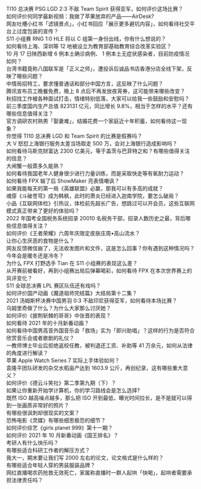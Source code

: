 TI10 总决赛 PSG.LGD 2:3 不敌 Team Spirit 获得亚军，如何评价这场比赛？  
如何评价何同学最新视频：我做了苹果放弃的产品——AirDesk?  
网友吐槽小红书「滤镜景点」，小红书回应「展示更多避坑内容」，如何看待社交平台上过度包装的宣传？  
S11 小组赛 RNG 1:0 HLE 将以 C 组第一身份出线，你有什么想说的？  
如何看待上海、深圳等 12 地被设立为教育部基础教育综合改革实验区？  
10 月 17 日陕西新增 6 例本土确诊病例、 1 例本土无症状感染者，目前防疫情况如何？  
台湾书籍竟称八国联军是「正义之师」，遭投诉后诚品书店香港分店全线下架，反映了哪些问题？  
中情局招特工，要求懂普通话和部分中国方言，这反映了什么问题？  
腾讯宣布员工晚餐免费，晚上 8 点后不再发放夜宵券，这可能带来哪些改变？  
秋招找工作被各种面试打击，情绪特别低落，大家可以给我一些鼓励和安慰吗？  
前三季度国内生产总值 823131 亿元，同比增长 9.8%，相当于怎样的水平？还有哪些信息值得关注？  
官方调研农村熟男「娶妻难」，结婚花费一个家庭近十年积蓄，如何看待这一现象？  
你觉得 TI10 总决赛 LGD 和 Team Spirit 的比赛是假赛吗？  
大 V 怒怼上海银行服务太差当场取走 500 万，会对上海银行造成影响吗？  
如何看待马斯克财富达 2300 亿美元，等于盖茨与巴菲特之和？有哪些值得关注的信息？  
大闸蟹一般蒸多久能熟？  
如何看待我国老年人健身很少进行力量训练，而是采取快走等有氧耐力运动？  
如何看待 FPX 输了后 ShowMaker 亮表情嘲讽？  
如果我能每天的第一局《英雄联盟》必赢，那我可以有多高的成就？  
魂穿《斗破苍穹》成为韩枫，此时的萧炎已经进入迦南学院，要怎么破局？  
小品《互联网体检》引热议，体检前先超长广告，想跳过可以开会员，这些互联网模式真正带来了更好的体验吗？  
2022 年国考全国税务系统招录 20010 名税务干部，招录人数历史之最，背后哪些信息值得关注？  
如何评价《王者荣耀》六周年庆限定皮肤庄周•高山流水？  
让你心生厌恶的食物是什么？  
网友反馈微信崩了，无法收发图片和文件，这是怎么回事？你有遇到这种情况吗？  
今年会是暖冬还是冷冬？  
为什么 FPX 打野选手 Tian 在 S11 小组赛的表现这么差？  
从开赛前被看好，再到小组赛出局后弹幕喝彩，如何看待 FPX 在本次世界赛上的风评变化？  
S11 全球总决赛 LPL 赛区队伍还有戏吗？  
如何评价国产动画《魔道祖师完结篇》大结局第十二集？  
2021 汤姆斯杯决赛中国男羽 0:3 不敌印尼获得亚军，如何看待本场比赛？  
乌姆里奇做了什么？为什么大家那么讨厌她？  
如何评价《披荆斩棘的哥哥》中张晋的表现？  
如何看待 2021 年的十月新番动画？  
如何看待中国男高音外国音乐会「救场」实为「即兴助唱」？这样的行为是否符合欣赏音乐会或者歌剧的礼仪？  
一教师博士毕业后拒绝返校任教，被判退还工资、补助等 41 万余元，如何从法律的角度进行解读？  
苹果 Apple Watch Series 7 实际上手体验如何？  
袁隆平团队研发的杂交水稻亩产达到 1603.9 公斤，再创纪录，这有哪些重大意义？  
如何评价《德云斗笑社》第二季第九期（下）？  
如果让你重新开始学计算机，你的学习路线会是怎么选择?  
既然 ISO 越高噪点越多，那么把 ISO 开到最低，曝光时间拉长，是不是就可以得到一张画质非常好的照片？  
有哪些很讽刺却很现实的文案？  
恐怖电影《灵媒》有哪些细思极恐的细节？  
如何评价综艺《girls planet 999》第十一期？  
如何评价 2021 年 10 月新番动画《国王排名》？  
考研人有什么快乐吗？  
有哪些适合科研工作者的解压方式？  
我大一，期末要让我们写 2000 左右的论文，论文格式是什么样的？  
有哪些适合年轻人穿的男装服装品牌？  
网红直播喝农药抢救无效死亡，家属称直播时一群人起哄「快喝」，起哄者需要承担法律责任吗？  
